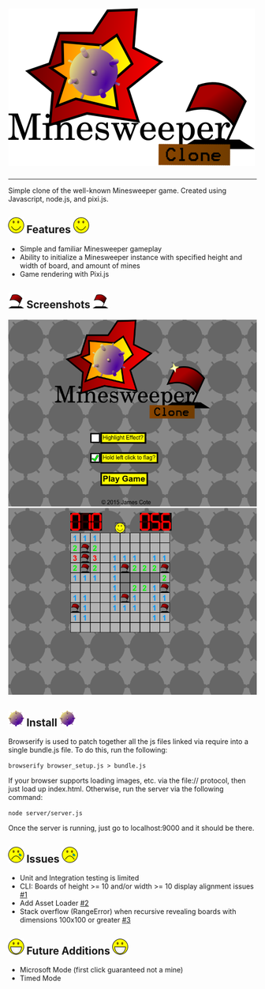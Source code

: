 # ![MinesweeperClone](img/Logo.png "MinesweeperClone Logo")
-----------------
Simple clone of the well-known Minesweeper game. Created using Javascript, node.js, and pixi.js.

## ![Smiley](img/Smiley.png "Smiley") Features ![Smiley](img/Smiley.png "Smiley")
- Simple and familiar Minesweeper gameplay
- Ability to initialize a Minesweeper instance with specified height and width of board, and amount of mines
- Game rendering with Pixi.js

## ![Flag](img/Flag.png "Flag") Screenshots ![Flag](img/Flag.png "Flag")
![Title Screen](screenshots/title.png "Title Screen")
![In-Game](screenshots/game.png "In-Game")

## ![Mine](img/Mine.png "Mine") Install ![Mine](img/Mine.png "Mine")
Browserify is used to patch together all the js files linked via require into a single bundle.js file. To do this, run the following:

`browserify browser_setup.js > bundle.js`

If your browser supports loading images, etc. via the file:// protocol, then just load up index.html. Otherwise, run the server via the following command:

`node server/server.js`

Once the server is running, just go to localhost:9000 and it should be there.

## ![Smiley Sad](img/Smiley_sad.png "Smiley_sad") Issues ![Smiley Sad](img/Smiley_sad.png "Smiley_sad")
- Unit and Integration testing is limited
- CLI: Boards of height >= 10 and/or width >= 10 display alignment issues [#1](https://github.com/Coteh/MinesweeperClone/issues/1)
- Add Asset Loader [#2](https://github.com/Coteh/MinesweeperClone/issues/2)
- Stack overflow (RangeError) when recursive revealing boards with dimensions 100x100 or greater [#3](https://github.com/Coteh/MinesweeperClone/issues/3)

## ![Smiley Happy](img/Smiley_proud.png "Smiley_proud") Future Additions ![Smiley Happy](img/Smiley_proud.png "Smiley_proud")
- Microsoft Mode (first click guaranteed not a mine)
- Timed Mode
